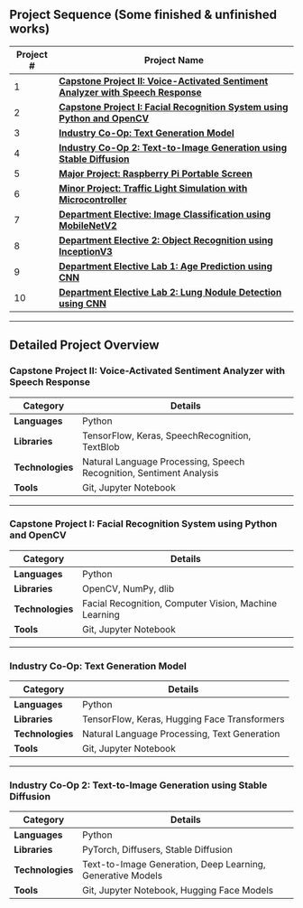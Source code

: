 ## **Project Sequence (Some finished & unfinished works)**

| Project # | Project Name |
|-----------|--------------|
| 1         | [**Capstone Project II: Voice-Activated Sentiment Analyzer with Speech Response**](https://github.com/niladrridas/voice-assistant-chatbot) |
| 2         | [**Capstone Project I: Facial Recognition System using Python and OpenCV**](https://github.com/niladrridas/facerecognition) |
| 3         | [**Industry Co-Op: Text Generation Model**](https://github.com/niladrridas/geekle-aibot) |
| 4         | [**Industry Co-Op 2: Text-to-Image Generation using Stable Diffusion**](https://github.com/niladrridas/text-to-image) |
| 5         | [**Major Project: Raspberry Pi Portable Screen**](https://github.com/niladrridas/device) |
| 6         | [**Minor Project: Traffic Light Simulation with Microcontroller**](#) |
| 7         | [**Department Elective: Image Classification using MobileNetV2**](https://github.com/niladrridas/deepvision) |
| 8         | [**Department Elective 2: Object Recognition using InceptionV3**](https://github.com/niladrridas/imageclassification) |
| 9         | [**Department Elective Lab 1: Age Prediction using CNN**](https://gitlab.com/niladridas/age-prediction-app) |
| 10        | [**Department Elective Lab 2: Lung Nodule Detection using CNN**](https://gitlab.com/niladridas/lungscan-ahr) |

---

## **Detailed Project Overview**

### **Capstone Project II: Voice-Activated Sentiment Analyzer with Speech Response** 

| **Category**    | **Details**                                                           |
|-----------------|-----------------------------------------------------------------------|
| **Languages**   | Python                                                                |
| **Libraries**   | TensorFlow, Keras, SpeechRecognition, TextBlob                         |
| **Technologies**| Natural Language Processing, Speech Recognition, Sentiment Analysis    |
| **Tools**       | Git, Jupyter Notebook                                                 |

---

### **Capstone Project I: Facial Recognition System using Python and OpenCV** 

| **Category**    | **Details**                                                           |
|-----------------|-----------------------------------------------------------------------|
| **Languages**   | Python                                                                |
| **Libraries**   | OpenCV, NumPy, dlib                                                   |
| **Technologies**| Facial Recognition, Computer Vision, Machine Learning                 |
| **Tools**       | Git, Jupyter Notebook                                                 |

---

### **Industry Co-Op: Text Generation Model** 

| **Category**    | **Details**                                                           |
|-----------------|-----------------------------------------------------------------------|
| **Languages**   | Python                                                                |
| **Libraries**   | TensorFlow, Keras, Hugging Face Transformers                          |
| **Technologies**| Natural Language Processing, Text Generation                          |
| **Tools**       | Git, Jupyter Notebook                                                 |

---

### **Industry Co-Op 2: Text-to-Image Generation using Stable Diffusion** 

| **Category**    | **Details**                                                           |
|-----------------|-----------------------------------------------------------------------|
| **Languages**   | Python                                                                |
| **Libraries**   | PyTorch, Diffusers, Stable Diffusion                                   |
| **Technologies**| Text-to-Image Generation, Deep Learning, Generative Models            |
| **Tools**       | Git, Jupyter Notebook, Hugging Face Models                            |
